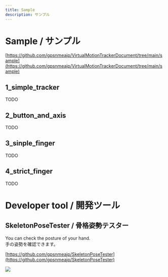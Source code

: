 ```yaml
---
title: Sample
description: サンプル
---
```


# Sample / サンプル
[https://github.com/gpsnmeajp/VirtualMotionTrackerDocument/tree/main/sample](https://github.com/gpsnmeajp/VirtualMotionTrackerDocument/tree/main/sample)

## 1_simple_tracker
TODO

## 2_button_and_axis
TODO

## 3_sinple_finger
TODO

## 4_strict_finger
TODO

# Developer tool / 開発ツール
## SkeletonPoseTester / 骨格姿勢テスター
You can check the posture of your hand.  
手の姿勢を確認できます。  

[https://github.com/gpsnmeajp/SkeletonPoseTester](https://github.com/gpsnmeajp/SkeletonPoseTester)

![](/VirtualMotionTrackerDocument/image/SkeletonPoseTester.png)

